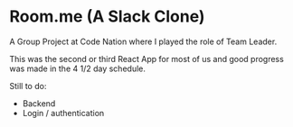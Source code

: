  # Room.me (A Slack Clone)
 
A Group Project at Code Nation where I played the role of Team Leader. 

This was the second or third React App for most of us and good progress was made in the 4 1/2 day schedule.

Still to do:

- Backend
- Login / authentication
